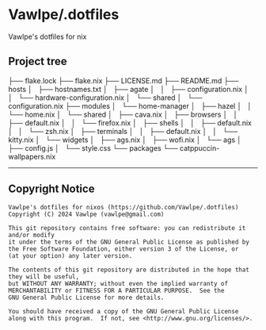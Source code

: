 # Vawlpe/.dotfiles
Vawlpe's dotfiles for nix

## Project tree
├── flake.lock
├── flake.nix
├── LICENSE.md
├── README.md
├── hosts
│   ├── hostnames.txt
│   ├── agate
│   │   ├── configuration.nix
│   │   └── hardware-configuration.nix
│   └── shared
│       └── configuration.nix
├── modules
│   └── home-manager
│       ├── hazel
│       │   └── home.nix
│       └── shared
│           ├── cava.nix
│           ├── browsers
│           │   ├── default.nix
│           │   └── firefox.nix
│           ├── shells
│           │   ├── default.nix
│           │   └── zsh.nix
│           ├── terminals
│           │   ├── default.nix
│           │   └── kitty.nix
│           └── widgets
│               ├── ags.nix
│               ├── wofi.nix
│               └── ags
│                   ├── config.js
│                   └── style.css
└── packages
    └── catppuccin-wallpapers.nix
___
## Copyright Notice
    Vawlpe's dotfiles for nixos (https://github.com/Vawlpe/.dotfiles)
    Copyright (C) 2024 Vawlpe (vawlpe@gmail.com)

    This git repository contains free software: you can redistribute it and/or modify
    it under the terms of the GNU General Public License as published by
    the Free Software Foundation, either version 3 of the License, or
    (at your option) any later version.

    The contents of this git repository are distributed in the hope that they will be useful,
    but WITHOUT ANY WARRANTY; without even the implied warranty of
    MERCHANTABILITY or FITNESS FOR A PARTICULAR PURPOSE.  See the
    GNU General Public License for more details.

    You should have received a copy of the GNU General Public License
    along with this program.  If not, see <http://www.gnu.org/licenses/>.
